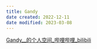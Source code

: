 ```yaml
---
title: Gandy
date created: 2022-12-11
date modified: 2023-03-08
---
```


[Gandy__的个人空间_哔哩哔哩_bilibili](https://space.bilibili.com/378067652/?spm_id_from=333.999.0.0)
